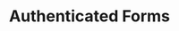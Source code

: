 ---
title: Authenticated Forms

slides:

  - class: title-slide
    content: |

      # Authenticated Forms
      _Associating form data with a user_





  - content: |

      ## Posting a message

      Only logged in users should be able to post,
      and their username should be associated.


  - content: |

      ### Ensure the form is formatted correctly

      Add the form action and form method,
      plus names for all form inputs.

  - content: |

      ### Allow POST data for new message route

      ```python
      @website.route('/new-message', methods=['GET', 'POST'])
      @usermanager.login_required
      def new_message():
          return render_template('new-message.html')
      ```

      Add both POST and GET method options
      to the **new message** route.


  - content: |

      ### Handle both GET and POST methods

      ```python
      def new_message():

          if request.method == 'GET':
              return render_template('new-message.html')

          elif request.method == 'POST':
              return redirect('/')

      ```

      Modify the `new_message` function 
      to handle both request types.

  - content: |

      ### Get form data

      ```python
      def new_message():

          if request.method == 'GET':
              return render_template('new-message.html')

          elif request.method == 'POST':

              content = request.form.get('message')

              return redirect('/')

      ```

      Get the message content from the form.



  - content: |

      ### Import datetime so we can get the current time

      ```python
      from datetime import datetime
      ```

      Import the dattime module at 
      the top of your routes file.

  - content: |

      ### Generate current time

      ```python
      def new_message():

          if request.method == 'GET':
              return render_template('new-message.html')

          elif request.method == 'POST':

              content = request.form.get('message')
              current_time = datetime.now()

              return redirect('/')

      ```

      Generate the current time.

  - content: |

      ### Get logged in user id

      ```python
      def new_message():

          if request.method == 'GET':
              return render_template('new-message.html')

          elif request.method == 'POST':

              content = request.form.get('message')
              current_time = datetime.now()
              user_id = usermanager.current_user.user_id

              return redirect('/')

      ```
  
  - content: |

      ### Write query

      ```python
      elif request.method == 'POST':

          content = request.form.get('message')
          current_time = datetime.now()
          user_id = usermanager.current_user.user_id

          query_string = (
            'INSERT INTO messages( content, time_created, user_id ) '
            'VALUES (?,?,?)'
          )

          return redirect('/')

      ```

  - content: |

      ### Submit query with parameters

      ```python
      query_string = (
        'INSERT INTO messages( content, time_created, user_id ) '
        'VALUES (?,?,?)'
      )

      query_result = datamanager.query_db(
          query_string, 
          [content, current_time, user_id], 
          one=True
      )

      return redirect('/')

      ```
  
  - content: |

      ### Check result is valid

      ```python
      query_result = datamanager.query_db(
          query_string, 
          [content, current_time, user_id], 
          one=True
      )

      if query_result == None:
          print('error')
      else:
          print('success')

      return redirect('/')

      ```


  - content: |

      ### Check in browser

      Try posting a message and check
      that it shows up on the home page.




  - content: |

      ![Thumbs Up!]([[BASE_URL]]/theme/assets/images/thumbs-up.svg){: height="200"}

      ## Authenticated Forms: Complete!

      [Take me to the next chapter!](updating-data.html)


---